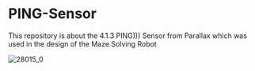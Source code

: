 # PING-Sensor

This repository is about the 4.1.3	PING))) Sensor from Parallax which was used in the design of the Maze Solving Robot


![28015_0](https://user-images.githubusercontent.com/66917039/190484204-3cb8303b-8a14-45da-83d4-94af7103bedb.png)
